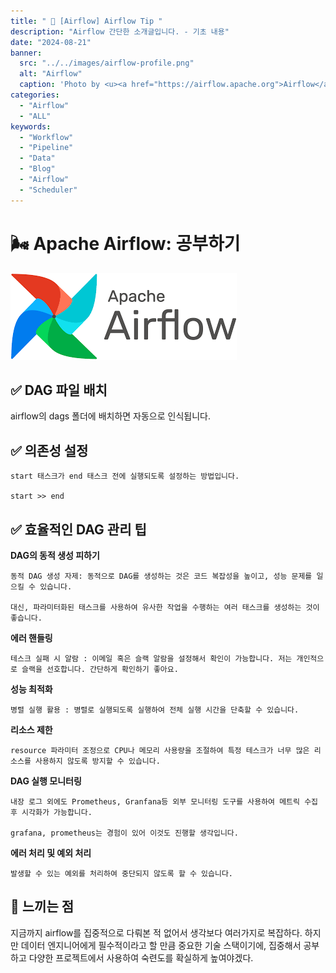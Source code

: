 ```yaml
---
title: " 🌟 [Airflow] Airflow Tip "
description: "Airflow 간단한 소개글입니다. - 기초 내용"
date: "2024-08-21"
banner:
  src: "../../images/airflow-profile.png"
  alt: "Airflow"
  caption: 'Photo by <u><a href="https://airflow.apache.org">Airflow</a></u>'
categories:
  - "Airflow"
  - "ALL"
keywords:
  - "Workflow"
  - "Pipeline"
  - "Data"
  - "Blog"
  - "Airflow"
  - "Scheduler"
---
```


# 🌬️ Apache Airflow: 공부하기

![Airflow](https://raw.githubusercontent.com/jms0522/jms0522.github.io/main/content/images/airflow-profile.png)


## ✅ DAG 파일 배치

airflow의 dags 폴더에 배치하면 자동으로 인식됩니다.

## ✅ 의존성 설정

    start 태스크가 end 태스크 전에 실행되도록 설정하는 방법입니다.

    start >> end

## ✅  효율적인 DAG 관리 팁


**DAG의 동적 생성 피하기**

	동적 DAG 생성 자제: 동적으로 DAG를 생성하는 것은 코드 복잡성을 높이고, 성능 문제를 일으킬 수 있습니다. 
    
    대신, 파라미터화된 태스크를 사용하여 유사한 작업을 수행하는 여러 태스크를 생성하는 것이 좋습니다.

**에러 핸들링**
    
    테스크 실패 시 알람 : 이메일 혹은 슬랙 알람을 설정해서 확인이 가능합니다. 저는 개인적으로 슬랙을 선호합니다. 간단하게 확인하기 좋아요.

**성능 최적화**

    병렬 실행 활용 : 병렬로 실행되도록 실행하여 전체 실행 시간을 단축할 수 있습니다.

**리소스 제한**

    resource 파라미터 조정으로 CPU나 메모리 사용량을 조절하여 특정 테스크가 너무 많은 리소스를 사용하지 않도록 방지할 수 있습니다.

**DAG 실행 모니터링**
    
    내장 로그 외에도 Prometheus, Granfana등 외부 모니터링 도구를 사용하여 메트릭 수집 후 시각화가 가능합니다.
    
    grafana, prometheus는 경험이 있어 이것도 진행할 생각입니다.

**에러 처리 및 예외 처리**
    
    발생할 수 있는 예외를 처리하여 중단되지 않도록 할 수 있습니다.

## 💬 느끼는 점

지금까지 airflow를 집중적으로 다뤄본 적 없어서 생각보다 여러가지로 복잡하다.
하지만 데이터 엔지니어에게 필수적이라고 할 만큼 중요한 기술 스택이기에, 집중해서 공부하고
다양한 프로젝트에서 사용하여 숙련도를 확실하게 높여야겠다.
